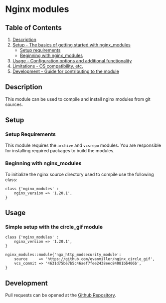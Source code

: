 # Nginx modules

## Table of Contents

1. [Description](#description)
1. [Setup - The basics of getting started with nginx_modules](#setup)
    * [Setup requirements](#setup-requirements)
    * [Beginning with nginx_modules](#beginning-with-nginx_modules)
1. [Usage - Configuration options and additional functionality](#usage)
1. [Limitations - OS compatibility, etc.](#limitations)
1. [Development - Guide for contributing to the module](#development)

## Description

This module can be used to compile and install nginx modules from git sources.

## Setup

### Setup Requirements

This module requires the `archive` and `vcsrepo` modules. You are responsible for installing required packages to build the modules.

### Beginning with nginx_modules

To initialize the nginx source directory used to compile use the following class:
```
class {'nginx_modules' : 
    nginx_version => '1.20.1',
}

```

## Usage

### Simple setup with the circle_gif module

```
class {'nginx_modules' : 
    nginx_version => '1.20.1',
}

nginx_modules::module{'ngx_http_modsecurity_module':
    source     => 'https://github.com/evanmiller/nginx_circle_gif',
    vcs_commit => '4631d75be7b5c46aef7fee2438eec84081bb406b',
}
```


## Development

Pull requests can be opened at the [Github Repository](https://github.com/Clonable/puppet-module-nginx_modules).

[1]: https://puppet.com/docs/pdk/latest/pdk_generating_modules.html
[2]: https://puppet.com/docs/puppet/latest/puppet_strings.html
[3]: https://puppet.com/docs/puppet/latest/puppet_strings_style.html

